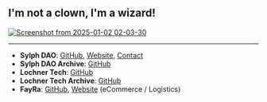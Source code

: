 ## I'm not a clown, I'm a wizard!

<a href="https://www.youtube.com/watch?v=-K3ztneTQuA&list=PLkjVWxqEoZvH_HF4XAP7ePcdFZbtSUhT1&index=19" target="_blank">
  <img src="https://github.com/user-attachments/assets/522aa53d-96fb-4a93-9ac7-9d024b6e5626" alt="Screenshot from 2025-01-02 02-03-30">
</a>

---

- **Sylph DAO**: [GitHub](https://github.com/sylph-dao), [Website](https://sylph.finance), [Contact](mailto:dao@sylph.box)  
- **Sylph DAO Archive**: [GitHub](https://github.com/sylph-dao-arc)  
- **Lochner Tech**: [GitHub](https://github.com/lochner-tech)  
- **Lochner Tech Archive**: [GitHub](https://github.com/lochner-tech-arc)  
- **FayRa**: [GitHub](https://github.com/fay-ra), [Website](https://fayra.com) (eCommerce / Logistics)
